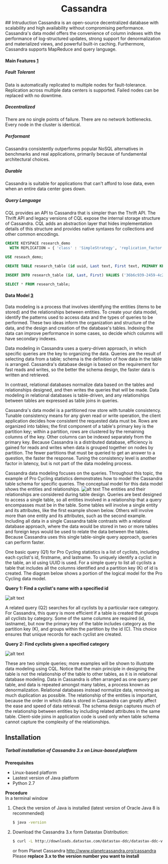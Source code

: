  <h1 align='center'> Cassandra </h1> 
## Intruduction
Cassandra is an open-source decentralized database with scalability and high availability without compromising performance. Cassandra's data model offers the convenience of column indexes with the performance of log-structured updates, strong support for denormalization and materialized views, and powerful built-in caching. Furthermore, Cassandra supports MapReduce and query language. 


#### Main Features [1]

##### Fault Tolerant
Data is automatically replicated to multiple nodes for fault-tolerance. Replication across multiple data centers is supported. Failed nodes can be replaced with no downtime.

##### Decentralized
There are no single points of failure. There are no network bottlenecks. Every node in the cluster is identical.

##### Performant
Cassandra consistently outperforms popular NoSQL alternatives in benchmarks and real applications, primarily because of fundamental architectural choices.

##### Durable
Cassandra is suitable for applications that can't afford to lose data, even when an entire data center goes down.

##### Query Language
CQL provides an API to Cassandra that is simpler than the Thrift API. The Thrift API and legacy versions of CQL expose the internal storage structure of Cassandra. CQL adds an abstraction layer that hides implementation details of this structure and provides native syntaxes for collections and other common encodings.

```sql
CREATE KEYSPACE research_demo
  WITH REPLICATION = { 'class' : 'SimpleStrategy', 'replication_factor' : 3 };

USE reseach_demo;

CREATE TABLE research_table (id uuid, Last text, First text, PRIMARY KEY(id));

INSERT INTO research_table (id, Last, First) VALUES ('36b6c939-2459-4c24-a1ed-84269ebcd7a1', 'Anderson', 'Thomas');

SELECT * FROM research_table;
```


#### Data Model [3]

<!--(
##### Keyspace [2]
The outermost grouping of data, similar to a schema in a relational database. All tables go inside a keyspace. A keyspace is the defining container for replication.

##### Table [2]
A table stores data based on a primary key, which consists of a partition key and optional clustering columns.
  * A partition key defines the node on which the data is stored.
  * A clustering column defines the order of data stored in a row.
  * A primary key is used to access the data in the table.
  ![alt text](http://docs.datastax.com/en/landing_page/doc/landing_page/images/table.png "Table In Cassandra")
)-->

Data modeling is a process that involves identifying the entities (items to be stored) and the relationships between entities. To create your data model, identify the patterns used to access data and the types of queries to be performed. These two ideas inform the organization and structure of the data, and the design and creation of the database's tables. Indexing the data can improve performance in some cases, so decide which columns will have secondary indexes.

Data modeling in Cassandra uses a query-driven approach, in which specific queries are the key to organizing the data. Queries are the result of selecting data from a table; schema is the definition of how data in the table is arranged. Cassandra's database design is based on the requirement for fast reads and writes, so the better the schema design, the faster data is written and retrieved.

In contrast, relational databases normalize data based on the tables and relationships designed, and then writes the queries that will be made. Data modeling in relational databases is table-driven, and any relationships between tables are expressed as table joins in queries.

Cassandra's data model is a partitioned row store with tunable consistency. Tunable consistency means for any given read or write operation, the client application decides how consistent the requested data must be. Rows are organized into tables; the first component of a table's primary key is the partition key; within a partition, rows are clustered by the remaining columns of the key. Other columns can be indexed separately from the primary key. Because Cassandra is a distributed database, efficiency is gained for reads and writes when data is grouped together on nodes by partition. The fewer partitions that must be queried to get an answer to a question, the faster the response. Tuning the consistency level is another factor in latency, but is not part of the data modeling process.

Cassandra data modeling focuses on the queries. Throughout this topic, the example of Pro Cycling statistics demonstrates how to model the Cassandra table schema for specific queries. The conceptual model for this data model shows the entities and relationships.
![alt text](http://docs.datastax.com/en/cql/3.3/cql/images/cyclist-conceptual.png )
The entities and their relationships are considered during table design. Queries are best designed to access a single table, so all entities involved in a relationship that a query encompasses must be in the table. Some tables will involve a single entity and its attributes, like the first example shown below. Others will involve more than one entity and its attributes, such as the second example. Including all data in a single Cassandra table contrasts with a relational database approach, where the data would be stored in two or more tables and foreign keys would be used to relate the data between the tables. Because Cassandra uses this single table-single query approach, queries can perform faster.

One basic query (Q1) for Pro Cycling statistics is a list of cyclists, including each cyclist's id, firstname, and lastname. To uniquely identify a cyclist in the table, an id using UUID is used. For a simple query to list all cyclists a table that includes all the columns identified and a partition key (K) of id is created. The diagram below shows a portion of the logical model for the Pro Cycling data model.

**Query 1: Find a cyclist's name with a specified id**

![alt text](http://docs.datastax.com/en/cql/3.3/cql/images/cyclist-logical-Q1.png)

A related query (Q2) searches for all cyclists by a particular race category. For Cassandra, this query is more efficient if a table is created that groups all cyclists by category. Some of the same columns are required (id, lastname), but now the primary key of the table includes category as the partition key (K), and groups within the partition by the id (C). This choice ensures that unique records for each cyclist are created.

**Query 2: Find cyclists given a specified category**

![alt text](http://docs.datastax.com/en/cql/3.3/cql/images/cyclist-logical-Q2.png)

These are two simple queries; more examples will be shown to illustrate data modeling using CQL.
Notice that the main principle in designing the table is not the relationship of the table to other tables, as it is in relational database modeling. Data in Cassandra is often arranged as one query per table, and data is repeated amongst many tables, a process known as denormalization. Relational databases instead normalize data, removing as much duplication as possible. The relationship of the entities is important, because the order in which data is stored in Cassandra can greatly affect the ease and speed of data retrieval. The schema design captures much of the relationship between entities by including related attributes in the same table. Client-side joins in application code is used only when table schema cannot capture the complexity of the relationships.


## Installation
##### Tarball installation of Cassandra 3.x on Linux-based platform
**Prerequisites**
  * Linux-based platform
  * Lastest version of Java platform
  * Python 2.7

**Procedure**\
In a terminal window
1. Check the version of Java is installed (latest version of Oracle Java 8 is recommended)
    ```bash
    $ java -version
    ```
2. Download the Cassandra 3.x form Datastax Distribution:
    ```bash
    $ curl -L http://downloads.datastax.com/datastax-ddc/datastax-ddc-version_number-bin.tar.gz | tar xz
    ```  
    or from Planet Cassandra http://www.planetcassandra.org/cassandra  
    Please **replace 3.x to the version number you want to install**



[1]: http://cassandra.apache.org
[2]: http://docs.datastax.com/en/landing_page/doc/landing_page/dataModeling.html
[3]: http://docs.datastax.com/en/cql/3.3/cql/ddl/dataModelingApproach.html